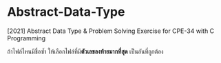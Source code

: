 # Abstract-Data-Type
[2021] Abstract Data Type &amp; Problem Solving Exercise for CPE-34 with C Programming

ถ้าไฟล์ไหนมีชื่อซ้ำ ให้เลือกไฟล์ที่มี**ตัวเลขลงท้ายมากที่สุด** เป็นอันที่ถูกต้อง
